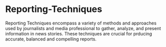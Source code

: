 # Reporting-Techniques
Reporting Techniques encompass a variety of methods and approaches used by journalists and media professional to gather, analyze, and present information in news stories.
These techniques are crucial for prducing accurate, balanced and compelling reports.
